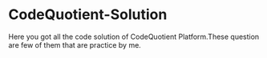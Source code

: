 # CodeQuotient-Solution
Here you got all the code solution of CodeQuotient Platform.These question are few of them that are practice by me.
